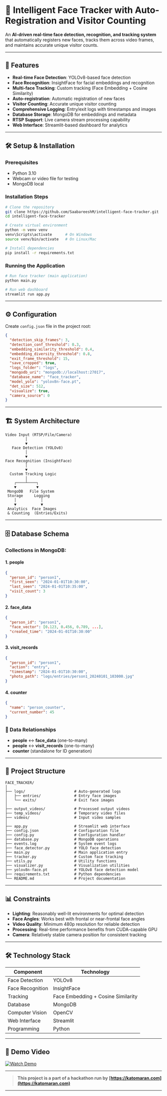 # 🧠 Intelligent Face Tracker with Auto-Registration and Visitor Counting

An **AI-driven real-time face detection, recognition, and tracking system** that automatically registers new faces, tracks them across video frames, and maintains accurate unique visitor counts.

---

## 🚀 Features

- **Real-time Face Detection**: YOLOv8-based face detection  
- **Face Recognition**: InsightFace for facial embeddings and recognition  
- **Multi-face Tracking**: Custom tracking (Face Embedding + Cosine Similarity)  
- **Auto-registration**: Automatic registration of new faces  
- **Visitor Counting**: Accurate unique visitor counting  
- **Comprehensive Logging**: Entry/exit logs with timestamps and images  
- **Database Storage**: MongoDB for embeddings and metadata  
- **RTSP Support**: Live camera stream processing capability  
- **Web Interface**: Streamlit-based dashboard for analytics  

---

## 🛠️ Setup & Installation

### Prerequisites
- Python 3.10
- Webcam or video file for testing
- MongoDB local

### Installation Steps
```bash
# Clone the repository
git clone https://github.com/SaabareeshM/intelligent-face-tracker.git
cd intelligent-face-tracker

# Create virtual environment
python -m venv venv
venv\Scripts\activate      # On Windows
source venv/bin/activate   # On Linux/Mac

# Install dependencies
pip install -r requirements.txt
```

### Running the Application
```bash
# Run face tracker (main application)
python main.py

# Run web dashboard
streamlit run app.py
```

---

## ⚙️ Configuration

Create `config.json` file in the project root:
```json
{
  "detection_skip_frames": 3,
  "detection_conf_threshold": 0.3,
  "embedding_similarity_threshold": 0.4,
  "embedding_diversity_threshold": 0.8,
  "exit_frame_threshold": 15,
  "save_cropped": true,
  "logs_folder": "logs",
  "mongodb_uri": "mongodb://localhost:27017",
  "database_name": "face_tracker",
  "model_yolo": "yolov8n-face.pt",
  "det_size": 512,
  "visualize": true,
  "camera_source": 0
}
```

---

## 🏗️ System Architecture

```
Video Input (RTSP/File/Camera)
         │
         ▼
   Face Detection (YOLOv8)
         │
         ▼
Face Recognition (InsightFace)
         │
         ▼
  Custom Tracking Logic
         │
    ┌────┴────┐
    ▼         ▼
 MongoDB   File System
 Storage     Logging
    │           │
    ▼           ▼
 Analytics  Face Images
 & Counting  (Entries/Exits)
```

---

## 🗄️ Database Schema

### Collections in MongoDB:

#### 1. **people** 
```json
{
  "person_id": "person1",
  "first_seen": "2024-01-01T10:30:00",
  "last_seen": "2024-01-01T10:35:00",
  "visit_count": 3
}
```

#### 2. **face_data** 
```json
{
  "person_id": "person1",
  "face_vector": [0.123, 0.456, 0.789, ...],
  "created_time": "2024-01-01T10:30:00"
}
```

#### 3. **visit_records**
```json
{
  "person_id": "person1",
  "action": "entry",
  "timestamp": "2024-01-01T10:30:00",
  "photo_path": "logs/entries/person1_20240101_103000.jpg"
}
```

#### 4. **counter**
```json
{
  "name": "person_counter",
  "current_number": 45
}
```

### 🔗 Data Relationships
- **people** ↔ **face_data** (one-to-many)
- **people** ↔ **visit_records** (one-to-many)
- **counter** (standalone for ID generation)

---

## 📂 Project Structure

```
FACE_TRACKER/
│
├── logs/                      # Auto-generated logs
│   ├── entries/               # Entry face images
│   └── exits/                 # Exit face images
│
├── output_videos/             # Processed output videos
├── temp_videos/               # Temporary video files  
├── videos/                    # Input video samples
│
├── app.py                     # Streamlit web interface
├── config.json                # Configuration file
├── config.py                  # Configuration handler
├── database.py                # MongoDB operations
├── events.log                 # System event logs
├── face_detector.py           # YOLO face detection
├── main.py                    # Main application entry
├── tracker.py                 # Custom face tracking
├── utils.py                   # Utility functions
├── visualizer.py              # Visualization utilities
├── yolov8n-face.pt            # YOLOv8 face detection model
├── requirements.txt           # Python dependencies
└── README.md                  # Project documentation
```

---

## 📊 Constraints

- **Lighting**: Reasonably well-lit environments for optimal detection
- **Face Angles**: Works best with frontal or near-frontal face angles
- **Video Quality**: Minimum 480p resolution for reliable detection
- **Processing**: Real-time performance benefits from CUDA-capable GPU
- **Camera**: Relatively stable camera position for consistent tracking

---

## 🛠️ Technology Stack

| Component | Technology |
|-----------|------------|
| Face Detection | YOLOv8 |
| Face Recognition | InsightFace |
| Tracking | Face Embedding + Cosine Similarity |
| Database | MongoDB |
| Computer Vision | OpenCV |
| Web Interface | Streamlit |
| Programming | Python |

---

## 🎥 Demo Video

[![Watch Demo](https://img.shields.io/badge/🎥-Watch_Demo_Video-red)](YOUR_LOOM_OR_YOUTUBE_LINK_HERE)

---

> **This project is a part of a hackathon run by [https://katomaran.com](https://katomaran.com)**

---
